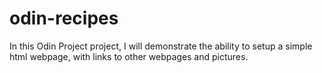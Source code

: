 # odin-recipes

In this Odin Project project, I will demonstrate the ability to setup a simple html webpage, with links to other webpages
and pictures. 